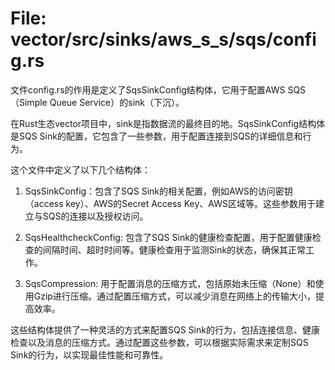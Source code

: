 # File: vector/src/sinks/aws_s_s/sqs/config.rs

文件config.rs的作用是定义了SqsSinkConfig结构体，它用于配置AWS SQS（Simple Queue Service）的sink（下沉）。

在Rust生态vector项目中，sink是指数据流的最终目的地。SqsSinkConfig结构体是SQS Sink的配置，它包含了一些参数，用于配置连接到SQS的详细信息和行为。

这个文件中定义了以下几个结构体：

1. SqsSinkConfig：包含了SQS Sink的相关配置，例如AWS的访问密钥（access key）、AWS的Secret Access Key、AWS区域等。这些参数用于建立与SQS的连接以及授权访问。

2. SqsHealthcheckConfig: 包含了SQS Sink的健康检查配置，用于配置健康检查的间隔时间、超时时间等。健康检查用于监测Sink的状态，确保其正常工作。

3. SqsCompression: 用于配置消息的压缩方式，包括原始未压缩（None）和使用Gzip进行压缩。通过配置压缩方式，可以减少消息在网络上的传输大小，提高效率。

这些结构体提供了一种灵活的方式来配置SQS Sink的行为，包括连接信息、健康检查以及消息的压缩方式。通过配置这些参数，可以根据实际需求来定制SQS Sink的行为，以实现最佳性能和可靠性。

